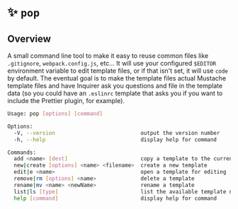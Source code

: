 # ✨ `pop`

## Overview

A small command line tool to make it easy to reuse common files like `.gitignore`, `webpack.config.js`, etc...
It will use your configured `$EDITOR` environment variable to edit template files, or if that isn't set, it will use `code` by default. The eventual goal is to make the template files actual Mustache template files and have Inquirer ask you questions and file in the template data (so you could have an `.eslinrc` template that asks you if you want to include the Prettier plugin, for example).

```sh
Usage: pop [options] [command]

Options:
  -V, --version                           output the version number
  -h, --help                              display help for command

Commands:
  add <name> [dest]                       copy a template to the current directory
  new|create [options] <name> <filename>  create a new template
  edit|e <name>                           open a template for editing
  remove|rm [options] <name>              delete a template
  rename|mv <name> <newName>              rename a template
  list|ls [type]                          list the available template names
  help [command]                          display help for command
```
